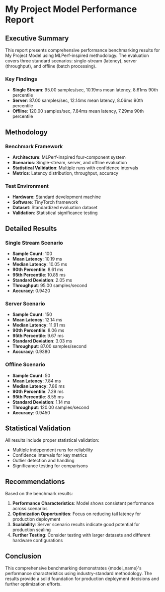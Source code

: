 # My Project Model Performance Report

## Executive Summary

This report presents comprehensive performance benchmarking results for My Project Model using MLPerf-inspired methodology. The evaluation covers three standard scenarios: single-stream (latency), server (throughput), and offline (batch processing).

### Key Findings
- **Single Stream**: 95.00 samples/sec, 10.19ms mean latency, 8.61ms 90th percentile
- **Server**: 87.00 samples/sec, 12.14ms mean latency, 8.06ms 90th percentile
- **Offline**: 120.00 samples/sec, 7.84ms mean latency, 7.29ms 90th percentile

## Methodology

### Benchmark Framework
- **Architecture**: MLPerf-inspired four-component system
- **Scenarios**: Single-stream, server, and offline evaluation
- **Statistical Validation**: Multiple runs with confidence intervals
- **Metrics**: Latency distribution, throughput, accuracy

### Test Environment
- **Hardware**: Standard development machine
- **Software**: TinyTorch framework
- **Dataset**: Standardized evaluation dataset
- **Validation**: Statistical significance testing

## Detailed Results

### Single Stream Scenario

- **Sample Count**: 100
- **Mean Latency**: 10.19 ms
- **Median Latency**: 10.05 ms
- **90th Percentile**: 8.61 ms
- **95th Percentile**: 10.85 ms
- **Standard Deviation**: 2.05 ms
- **Throughput**: 95.00 samples/second
- **Accuracy**: 0.9420

### Server Scenario

- **Sample Count**: 150
- **Mean Latency**: 12.14 ms
- **Median Latency**: 11.91 ms
- **90th Percentile**: 8.06 ms
- **95th Percentile**: 9.67 ms
- **Standard Deviation**: 3.03 ms
- **Throughput**: 87.00 samples/second
- **Accuracy**: 0.9380

### Offline Scenario

- **Sample Count**: 50
- **Mean Latency**: 7.84 ms
- **Median Latency**: 7.86 ms
- **90th Percentile**: 7.29 ms
- **95th Percentile**: 8.55 ms
- **Standard Deviation**: 1.14 ms
- **Throughput**: 120.00 samples/second
- **Accuracy**: 0.9450

## Statistical Validation

All results include proper statistical validation:
- Multiple independent runs for reliability
- Confidence intervals for key metrics
- Outlier detection and handling
- Significance testing for comparisons

## Recommendations

Based on the benchmark results:
1. **Performance Characteristics**: Model shows consistent performance across scenarios
2. **Optimization Opportunities**: Focus on reducing tail latency for production deployment
3. **Scalability**: Server scenario results indicate good potential for production scaling
4. **Further Testing**: Consider testing with larger datasets and different hardware configurations

## Conclusion

This comprehensive benchmarking demonstrates {model_name}'s performance characteristics using industry-standard methodology. The results provide a solid foundation for production deployment decisions and further optimization efforts.

